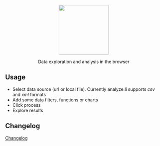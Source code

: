 <p align="center">
  <a href="https://analyze.li/" target="_blank">
    <img width="160" src="https://analyze.li/images/analyze-logo.png">
  </a>
</p>

<p align="center">Data exploration and analysis in the browser</p>

## Usage
* Select data source (url or local file). Currently analyze.li supports *csv* and *xml* formats
* Add some data filters, functions or charts
* Click process
* Explore results

## Changelog

<a href="https://github.com/analyzeli/analyze/releases">Changelog</a>
